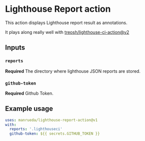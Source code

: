 # Lighthouse Report action

This action displays Lighthouse report result as annotations.

It plays along really well with [treosh/lighthouse-ci-action@v2](https://github.com/treosh/lighthouse-ci-action)

## Inputs

### `reports`

**Required** The directory where lighthouse JSON reports are stored.

### `github-token`

**Required** Github Token.

## Example usage

```yaml
uses: manrueda/lighthouse-report-action@v1
with:
  reports: '.lighthouseci'
  github-token: ${{ secrets.GITHUB_TOKEN }}
```